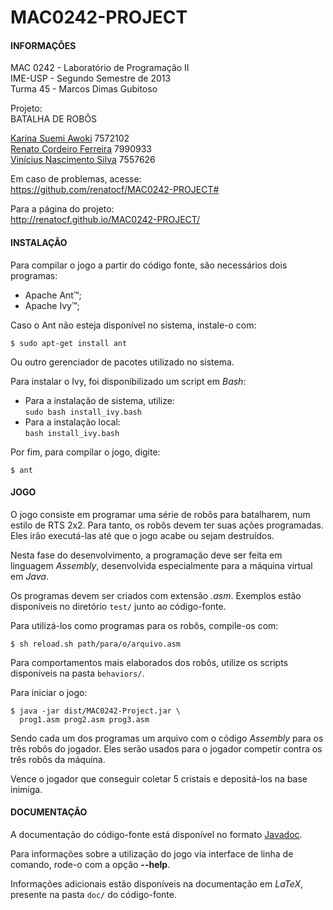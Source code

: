 MAC0242-PROJECT
===============

#### INFORMAÇÔES ####
                                            
MAC 0242  -  Laboratório  de  Programação II    
IME-USP   -  Segundo   Semestre    de   2013    
Turma 45  -  Marcos Dimas Gubitoso              

Projeto:                                    
BATALHA DE ROBÔS                            

[Karina Suemi Awoki][1]              7572102    
[Renato Cordeiro Ferreira][2]        7990933    
[Vinícius Nascimento Silva][3]       7557626 

Em caso de problemas, acesse:    
<https://github.com/renatocf/MAC0242-PROJECT#>

Para a página do projeto:    
<http://renatocf.github.io/MAC0242-PROJECT/>

#### INSTALAÇÃO ####
                                            
Para  compilar o  jogo  a partir  do  código 
fonte, são necessários dois programas:
* Apache Ant™;
* Apache Ivy™;

Caso o Ant não esteja disponível  no sistema,
instale-o com:

    $ sudo apt-get install ant

Ou outro gerenciador de pacotes utilizado no
sistema.

Para instalar o Ivy,  foi disponibilizado um 
script em *Bash*:

* Para a instalação de sistema, utilize:    
  `sudo bash install_ivy.bash`
* Para a instalação local:    
  `bash install_ivy.bash`

Por fim, para compilar o jogo, digite:    
                                            
    $ ant                                   

#### JOGO ####

O  jogo consiste  em programar uma  série de 
robôs para batalharem, num estilo de RTS 2x2.
Para  tanto,  os robôs devem  ter suas ações 
programadas. Eles irão executá-las até que o 
jogo acabe ou sejam destruídos.

Nesta fase do desenvolvimento, a programação 
deve  ser  feita   em  linguagem  *Assembly*,
desenvolvida  especialmente  para  a máquina 
virtual  em *Java*. 

Os programas devem  ser criados com extensão 
*.asm*.   Exemplos   estão   disponíveis  no 
diretório `test/` junto ao código-fonte. 

Para  utilizá-los  como  programas  para  os 
robôs, compile-os com:

    $ sh reload.sh path/para/o/arquivo.asm

Para  comportamentos  mais   elaborados  dos 
robôs,  utilize  os  scripts  disponíveis na 
pasta `behaviors/`.
                                            
Para iniciar o jogo: 
                                            
    $ java -jar dist/MAC0242-Project.jar \
      prog1.asm prog2.asm prog3.asm 

Sendo cada um dos programas um arquivo com o
código  *Assembly*  para  os  três  robôs do 
jogador.  Eles serão  usados para o  jogador
competir contra os três robôs da máquina.

Vence  o jogador  que  conseguir  coletar  5 
cristais e depositá-los na base inimiga.

#### DOCUMENTAÇÃO ####

A   documentação    do   código-fonte   está 
disponível no formato [Javadoc][4].

Para informações  sobre a utilização do jogo
via  interface  de linha de comando,  rode-o
com a opção **--help**.

Informações  adicionais estão disponíveis na
documentação  em *LaTeX*, presente  na pasta 
`doc/` do código-fonte.

[1]: https://github.com/renatocf
[2]: https://github.com/karinaawoki
[3]: https://github.com/Dhinihan
[4]: http://renatocf.github.io/MAC0242-PROJECT/javadoc/index.html
